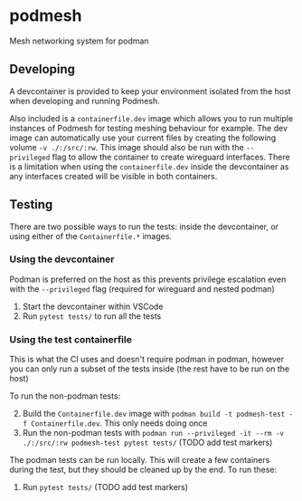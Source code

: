 # podmesh
Mesh networking system for podman

## Developing

A devcontainer is provided to keep your environment isolated from the host when developing and running Podmesh.

Also included is a `containerfile.dev` image which allows you to run multiple instances of Podmesh for testing meshing behaviour for example.
The dev image can automatically use your current files by creating the following volume `-v ./:/src/:rw`. This image should also be run
with the `--privileged` flag to allow the container to create wireguard interfaces. There is a limitation when using the `containerfile.dev`
inside the devcontainer as any interfaces created will be visible in both containers.

## Testing

There are two possible ways to run the tests: inside the devcontainer, or using either of the `Containerfile.*` images.

### Using the devcontainer

Podman is preferred on the host as this prevents privilege escalation even with the `--privileged` flag (required for wireguard and nested podman)

1. Start the devcontainer within VSCode
2. Run `pytest tests/` to run all the tests

### Using the test containerfile

This is what the CI uses and doesn't require podman in podman, however you can only run a subset of the tests inside (the rest have to be run on the host)

To run the non-podman tests:

2. Build the `Containerfile.dev` image with `podman build -t podmesh-test -f Containerfile.dev`. This only needs doing once
3. Run the non-podman tests with `podman run --privileged -it --rm -v ./:/src/:rw podmesh-test pytest tests/` (TODO add test markers)

The podman tests can be run locally. This will create a few containers during the test, but they should be cleaned up by the end. To run these:

1. Run `pytest tests/` (TODO add test markers)